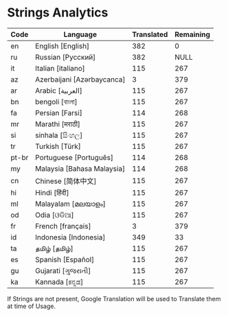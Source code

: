 # Strings Analytics


| Code | Language | Translated | Remaining |
|----|-------|-------|---|
| en | English [English] | 382 | 0 |
| ru | Russian [Русский] | 382 | NULL |
| it | Italian [italiano] | 115 | 267 |
| az | Azerbaijani [Azərbaycanca] | 3 | 379 |
| ar | Arabic [العربية] | 115 | 267 |
| bn | bengoli [বাংলা] | 115 | 267 |
| fa | Persian [Farsi] | 114 | 268 |
| mr | Marathi [मराठी] | 115 | 267 |
| si | sinhala [සිංහල] | 115 | 267 |
| tr | Turkish [Türk] | 115 | 267 |
| pt-br | Portuguese [Português] | 114 | 268 |
| my | Malaysia [Bahasa Malaysia] | 114 | 268 |
| cn | Chinese [简体中文] | 115 | 267 |
| hi | Hindi [हिंदी] | 115 | 267 |
| ml | Malayalam [മലയാളം] | 115 | 267 |
| od | Odia [ଓଡିଆ] | 115 | 267 |
| fr | French [français] | 3 | 379 |
| id | Indonesia [Indonesia] | 349 | 33 |
| ta | தமிழ் [தமிழ்] | 115 | 267 |
| es | Spanish [Español] | 115 | 267 |
| gu | Gujarati [ગુજરાતી] | 115 | 267 |
| ka | Kannada [ಕನ್ನಡ] | 115 | 267 |


If Strings are not present, Google Translation will be used to Translate them at time of Usage.